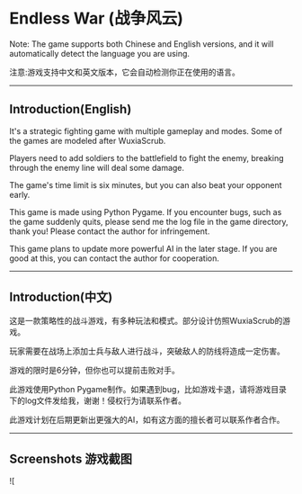 # Endless War (战争风云)

Note: The game supports both Chinese and English versions, and it will automatically detect the language you are using.

注意:游戏支持中文和英文版本，它会自动检测你正在使用的语言。

---

## Introduction(English)

It's a strategic fighting game with multiple gameplay and modes.  Some of the games are modeled after WuxiaScrub.

Players need to add soldiers to the battlefield to fight the enemy, breaking through the enemy line will deal some damage.

The game's time limit is six minutes, but you can also beat your opponent early.

This game is made using Python Pygame.  If you encounter bugs, such as the game suddenly quits, please send me the log file in the game directory, thank you!  Please contact the author for infringement.

This game plans to update more powerful AI in the later stage.  If you are good at this, you can contact the author for cooperation.

---

## Introduction(中文)

这是一款策略性的战斗游戏，有多种玩法和模式。部分设计仿照WuxiaScrub的游戏。

玩家需要在战场上添加士兵与敌人进行战斗，突破敌人的防线将造成一定伤害。

游戏的限时是6分钟，但你也可以提前击败对手。

此游戏使用Python Pygame制作。如果遇到bug，比如游戏卡退，请将游戏目录下的log文件发给我，谢谢！侵权行为请联系作者。

此游戏计划在后期更新出更强大的AI，如有这方面的擅长者可以联系作者合作。

---

## Screenshots 游戏截图

![